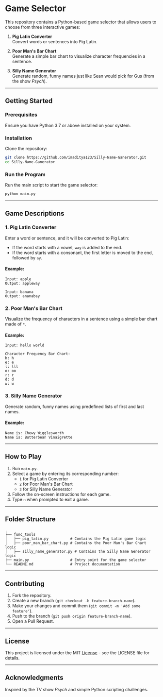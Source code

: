 # Game Selector

This repository contains a Python-based game selector that allows users to choose from three interactive games:

1. **Pig Latin Converter**  
   Convert words or sentences into Pig Latin.

2. **Poor Man's Bar Chart**  
   Generate a simple bar chart to visualize character frequencies in a sentence.

3. **Silly Name Generator**  
   Generate random, funny names just like Sean would pick for Gus (from the show *Psych*).

---

## Getting Started

### Prerequisites
Ensure you have Python 3.7 or above installed on your system.

### Installation
Clone the repository:
```bash
git clone https://github.com/imaditya123/Silly-Name-Ganerator.git
cd Silly-Name-Ganerator
```

### Run the Program
Run the main script to start the game selector:
```bash
python main.py
```

---

## Game Descriptions

### 1. Pig Latin Converter
Enter a word or sentence, and it will be converted to Pig Latin:
- If the word starts with a vowel, `way` is added to the end.
- If the word starts with a consonant, the first letter is moved to the end, followed by `ay`.

#### Example:
```plaintext
Input: apple
Output: appleway

Input: banana
Output: ananabay
```

### 2. Poor Man's Bar Chart
Visualize the frequency of characters in a sentence using a simple bar chart made of `*`.

#### Example:
```plaintext
Input: hello world

Character Frequency Bar Chart:
h: h
e: e
l: lll
o: oo
r: r
d: d
w: w
```

### 3. Silly Name Generator
Generate random, funny names using predefined lists of first and last names.

#### Example:
```plaintext
Name is: Chewy Wigglesworth
Name is: Butterbean Vinaigrette
```

---

## How to Play
1. Run `main.py`.
2. Select a game by entering its corresponding number:
   - `1` for Pig Latin Converter
   - `2` for Poor Man's Bar Chart
   - `3` for Silly Name Generator
3. Follow the on-screen instructions for each game.
4. Type `n` when prompted to exit a game.

---

## Folder Structure
```
.
├── func_tools
│   ├── pig_latin.py          # Contains the Pig Latin game logic
│   ├── poor_man_bar_chart.py # Contains the Poor Man's Bar Chart logic
│   ├── silly_name_generator.py # Contains the Silly Name Generator logic
├── main.py                   # Entry point for the game selector
└── README.md                 # Project documentation
```

---

## Contributing
1. Fork the repository.
2. Create a new branch (`git checkout -b feature-branch-name`).
3. Make your changes and commit them (`git commit -m 'Add some feature'`).
4. Push to the branch (`git push origin feature-branch-name`).
5. Open a Pull Request.

---

## License
This project is licensed under the MIT [License](https://github.com/imaditya123/Silly-Name-Ganerator?tab=Apache-2.0-1-ov-file) - see the LICENSE file for details.

---

## Acknowledgments
Inspired by the TV show *Psych* and simple Python scripting challenges.
